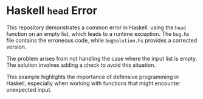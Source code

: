# Haskell `head` Error

This repository demonstrates a common error in Haskell: using the `head` function on an empty list, which leads to a runtime exception. The `bug.hs` file contains the erroneous code, while `bugSolution.hs` provides a corrected version.

The problem arises from not handling the case where the input list is empty. The solution involves adding a check to avoid this situation.

This example highlights the importance of defensive programming in Haskell, especially when working with functions that might encounter unexpected input.